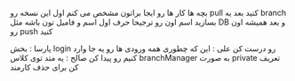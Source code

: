 بچه ها کار ها رو ایجا براتون مشخص می کنم
اول این نسخه رو pull کنید بعد یه branch بسازید اسم اون رو ترجیحا حرف اول اسم و فامیل تون باشه مثل DB و بعد همیشه اون رو push کنید

پارسا : بخش login رو درست کن
علی : این که چطوری همه ورودی ها رو یه جا وارد کنیم رو پیدا کن 
صالح : یه متد توی کلاس branchManager به صورت private تعریف کن برای حذف کارمند
